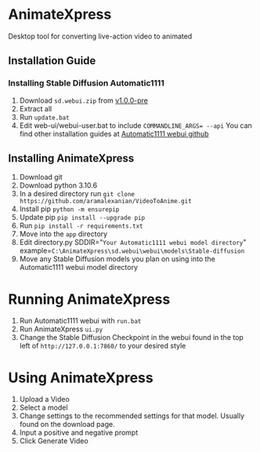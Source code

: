 # AnimateXpress
Desktop tool for converting live-action video to animated

## Installation Guide
### Installing Stable Diffusion Automatic1111
1. Download `sd.webui.zip` from [v1.0.0-pre](https://github.com/AUTOMATIC1111/stable-diffusion-webui/releases/tag/v1.0.0-pre)
2. Extract all
3. Run `update.bat`
4. Edit web-ui/webui-user.bat to include `COMMANDLINE_ARGS= --api`
You can find other installation guides at [Automatic1111 webui github](https://github.com/AUTOMATIC1111/stable-diffusion-webui)

## Installing AnimateXpress
1. Download git
2. Download python 3.10.6
3. In a desired directory run `git clone https://github.com/aramalexanian/VideoToAnime.git`
4. Install pip `python -m ensurepip`
5. Update pip `pip install --upgrade pip`
6. Run `pip install -r requirements.txt`
7. Move into the `app` directory
8. Edit directory.py SDDIR="`Your Automatic1111 webui model directory`" example=`C:\AnimateXpress\sd.webui\webui\models\Stable-diffusion`
9. Move any Stable Diffusion models you plan on using into the Automatic1111 webui model directory

# Running AnimateXpress
1. Run Automatic1111 webui with `run.bat`
2. Run AnimateXpress `ui.py`
3. Change the Stable Diffusion Checkpoint in the webui found in the top left of `http://127.0.0.1:7860/` to your desired style

# Using AnimateXpress
1. Upload a Video
2. Select a model
3. Change settings to the recommended settings for that model. Usually found on the download page.
4. Input a positive and negative prompt
5. Click Generate Video